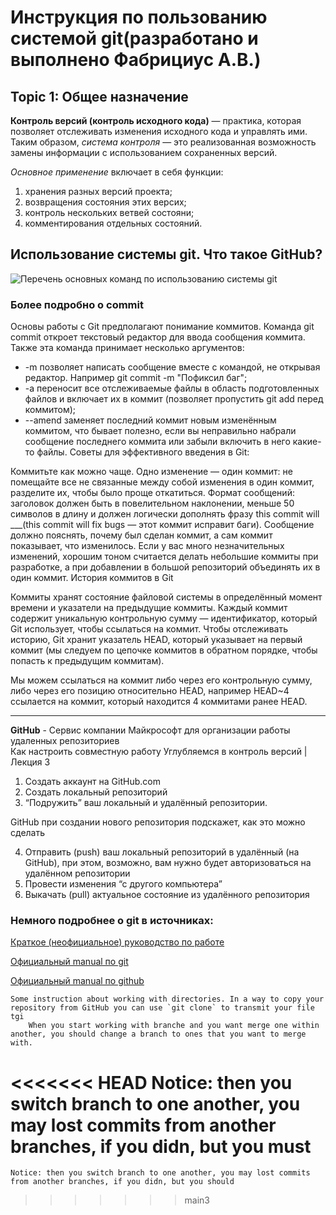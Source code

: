 # Инструкция по пользованию системой git(разработано и выполнено Фабрициус А.В.)
## Topic 1: Общее назначение 
**Контроль версий (контроль исходного кода)** — практика, которая позволяет отслеживать
изменения исходного кода и управлять ими. Таким образом, *система контроля* — это реализованная возможность замены информации 
с использованием сохраненных версий.

*Основное применение* включает в себя функции:
1. хранения разных версий проекта;
2. возвращения состояния этих версих;
3. контроль нескольких ветвей состояни;
4. комментирования отдельных состояний.

## Использование системы git. Что такое GitHub?


![Перечень основных команд по использованию системы git](https://robotrackkursk.ru/wp-content/uploads/7/b/7/7b70c59517ca4da351b1f4822e35c90e.png)

### Более подробно о commit
Основы работы с Git предполагают понимание коммитов. Команда git commit откроет текстовый редактор для ввода сообщения коммита. Также эта команда принимает несколько аргументов:

- -m позволяет написать сообщение вместе с командой, не открывая редактор. Например git commit -m "Пофиксил баг";
- -a переносит все отслеживаемые файлы в область подготовленных файлов и включает их в коммит (позволяет пропустить git add перед коммитом);
- --amend заменяет последний коммит новым изменённым коммитом, что бывает полезно, если вы неправильно набрали сообщение последнего коммита или забыли включить в него какие-то файлы.
Советы для эффективного введения в Git:

Коммитьте как можно чаще.
Одно изменение — один коммит: не помещайте все не связанные между собой изменения в один коммит, разделите их, чтобы было проще откатиться.
Формат сообщений: заголовок должен быть в повелительном наклонении, меньше 50 символов в длину и должен логически дополнять фразу this commit will ___(this commit will fix bugs — этот коммит исправит баги). Сообщение должно пояснять, почему был сделан коммит, а сам коммит показывает, что изменилось.
Если у вас много незначительных изменений, хорошим тоном считается делать небольшие коммиты при разработке, а при добавлении в большой репозиторий объединять их в один коммит.
История коммитов в Git

Коммиты хранят состояние файловой системы в определённый момент времени и указатели на предыдущие коммиты. Каждый коммит содержит уникальную контрольную сумму — идентификатор, который Git использует, чтобы ссылаться на коммит. Чтобы отслеживать историю, Git хранит указатель HEAD, который указывает на первый коммит (мы следуем по цепочке коммитов в обратном порядке, чтобы попасть к предыдущим коммитам).

Мы можем ссылаться на коммит либо через его контрольную сумму, либо через его позицию относительно HEAD, например HEAD~4 ссылается на коммит, который находится 4 коммитами ранее HEAD.

---
**GitHub** - Сервис компании Майкрософт для
организации работы удаленных
репозиториев  
Как настроить совместную работу
Углубляемся в контроль версий | Лекция 3
1. Создать аккаунт на GitHub.com
2. Создать локальный репозиторий
3. “Подружить” ваш локальный и удалённый репозитории. 

 GitHub при создании нового репозитория подскажет, как это можно сделать

4. Отправить (push) ваш локальный репозиторий в удалённый (на GitHub), при этом, возможно, 
вам нужно будет авторизоваться на удалённом репозитории
5. Провести изменения “с другого компьютера”
6. Выкачать (pull) актуальное состояние из удалённого репозитория
 
### Немного подробнее о git в источниках:
[Краткое (неофициальное) руководство по работе](https://proglib.io/p/git-for-half-an-hour)

[Официальный manual по git](https://git-scm.com/docs/user-manual)

[Официальный manual по github](https://github.com/git-guides)


    Some instruction about working with directories. In a way to copy your repository from GitHub you can use `git clone` to transmit your file tgi
        When you start working with branche and you want merge one within another, you should change a branch to ones that you want to merge with.
<<<<<<< HEAD
    Notice: then you switch branch to one another, you may lost commits from another branches, if you didn, but you must
=======
    Notice: then you switch branch to one another, you may lost commits from another branches, if you didn, but you should
>>>>>>> main3

